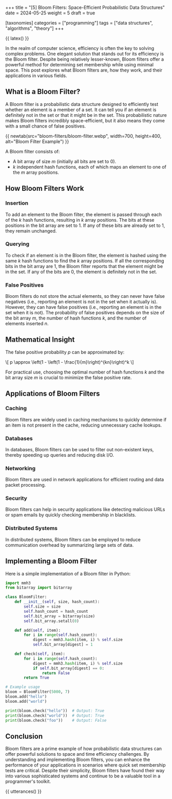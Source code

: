 +++
title = "[5] Bloom Filters: Space-Efficient Probabilistic Data Structures"
date = 2024-05-25
weight = 5
draft = true

[taxonomies]
categories = ["programming"]
tags = ["data structures", "algorithms", "theory"]
+++

{{ latex() }}

In the realm of computer science, efficiency is often the key to solving complex problems. One elegant solution that stands out for its efficiency is the Bloom filter. Despite being relatively lesser-known, Bloom filters offer a powerful method for determining set membership while using minimal space. This post explores what Bloom filters are, how they work, and their applications in various fields.

<!-- more -->

## What is a Bloom Filter?

A Bloom filter is a probabilistic data structure designed to efficiently test whether an element is a member of a set. It can tell you if an element is definitely not in the set or that it might be in the set. This probabilistic nature makes Bloom filters incredibly space-efficient, but it also means they come with a small chance of false positives.

{{ newtab(src="bloom-filters/bloom-filter.webp", width=700, height=400, alt="Bloom Filter Example") }}

A Bloom filter consists of:

- A bit array of size $m$ (initially all bits are set to 0).
- $k$ independent hash functions, each of which maps an element to one of the $m$ array positions.

## How Bloom Filters Work

### Insertion

To add an element to the Bloom filter, the element is passed through each of the $k$ hash functions, resulting in $k$ array positions. The bits at these positions in the bit array are set to 1. If any of these bits are already set to 1, they remain unchanged.

### Querying

To check if an element is in the Bloom filter, the element is hashed using the same $k$ hash functions to find the $k$ array positions. If all the corresponding bits in the bit array are 1, the Bloom filter reports that the element might be in the set. If any of the bits are 0, the element is definitely not in the set.

### False Positives

Bloom filters do not store the actual elements, so they can never have false negatives (i.e., reporting an element is not in the set when it actually is). However, they can have false positives (i.e., reporting an element is in the set when it is not). The probability of false positives depends on the size of the bit array $m$, the number of hash functions $k$, and the number of elements inserted $n$.

## Mathematical Insight

The false positive probability $p$ can be approximated by:

\\[ p \approx \left(1 - \left(1 - \frac{1}{m}\right)^{kn}\right)^k \\]

For practical use, choosing the optimal number of hash functions $k$ and the bit array size $m$ is crucial to minimize the false positive rate.

## Applications of Bloom Filters

### Caching

Bloom filters are widely used in caching mechanisms to quickly determine if an item is not present in the cache, reducing unnecessary cache lookups.

### Databases

In databases, Bloom filters can be used to filter out non-existent keys, thereby speeding up queries and reducing disk I/O.

### Networking

Bloom filters are used in network applications for efficient routing and data packet processing.

### Security

Bloom filters can help in security applications like detecting malicious URLs or spam emails by quickly checking membership in blacklists.

### Distributed Systems

In distributed systems, Bloom filters can be employed to reduce communication overhead by summarizing large sets of data.

## Implementing a Bloom Filter

Here is a simple implementation of a Bloom filter in Python:

```python
import mmh3
from bitarray import bitarray

class BloomFilter:
    def __init__(self, size, hash_count):
        self.size = size
        self.hash_count = hash_count
        self.bit_array = bitarray(size)
        self.bit_array.setall(0)

    def add(self, item):
        for i in range(self.hash_count):
            digest = mmh3.hash(item, i) % self.size
            self.bit_array[digest] = 1

    def check(self, item):
        for i in range(self.hash_count):
            digest = mmh3.hash(item, i) % self.size
            if self.bit_array[digest] == 0:
                return False
        return True

# Example usage
bloom = BloomFilter(5000, 7)
bloom.add("hello")
bloom.add("world")

print(bloom.check("hello"))  # Output: True
print(bloom.check("world"))  # Output: True
print(bloom.check("foo"))    # Output: False
```

## Conclusion

Bloom filters are a prime example of how probabilistic data structures can offer powerful solutions to space and time efficiency challenges. By understanding and implementing Bloom filters, you can enhance the performance of your applications in scenarios where quick set membership tests are critical. Despite their simplicity, Bloom filters have found their way into various sophisticated systems and continue to be a valuable tool in a programmer's toolkit.

{{ utterances() }}